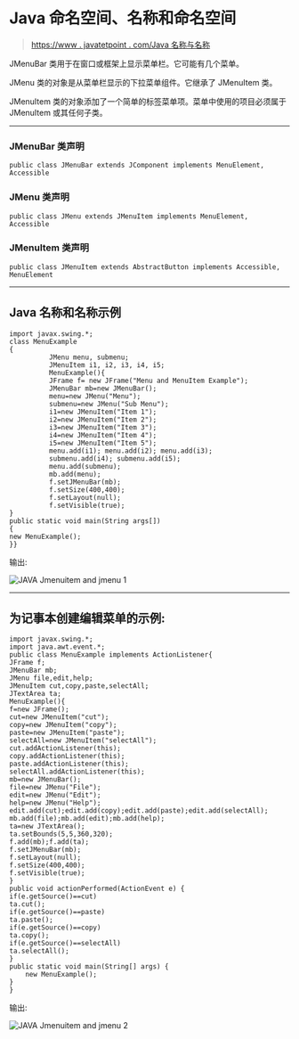 # Java 命名空间、名称和命名空间

> [https://www . javatetpoint . com/Java 名称与名称](https://www.javatpoint.com/java-jmenuitem-and-jmenu)

JMenuBar 类用于在窗口或框架上显示菜单栏。它可能有几个菜单。

JMenu 类的对象是从菜单栏显示的下拉菜单组件。它继承了 JMenuItem 类。

JMenuItem 类的对象添加了一个简单的标签菜单项。菜单中使用的项目必须属于 JMenuItem 或其任何子类。

* * *

### JMenuBar 类声明

```
public class JMenuBar extends JComponent implements MenuElement, Accessible

```

### JMenu 类声明

```
public class JMenu extends JMenuItem implements MenuElement, Accessible

```

### JMenuItem 类声明

```
public class JMenuItem extends AbstractButton implements Accessible, MenuElement

```

* * *

## Java 名称和名称示例

```
import javax.swing.*;
class MenuExample
{
          JMenu menu, submenu;
          JMenuItem i1, i2, i3, i4, i5;
          MenuExample(){
          JFrame f= new JFrame("Menu and MenuItem Example");
          JMenuBar mb=new JMenuBar();
          menu=new JMenu("Menu");
          submenu=new JMenu("Sub Menu");
          i1=new JMenuItem("Item 1");
          i2=new JMenuItem("Item 2");
          i3=new JMenuItem("Item 3");
          i4=new JMenuItem("Item 4");
          i5=new JMenuItem("Item 5");
          menu.add(i1); menu.add(i2); menu.add(i3);
          submenu.add(i4); submenu.add(i5);
          menu.add(submenu);
          mb.add(menu);
          f.setJMenuBar(mb);
          f.setSize(400,400);
          f.setLayout(null);
          f.setVisible(true);
}
public static void main(String args[])
{
new MenuExample();
}}

```

输出:

![JAVA Jmenuitem and jmenu 1](../Images/251ef87d579c8352639eb68d50bf9dd9.png)

* * *

## 为记事本创建编辑菜单的示例:

```
import javax.swing.*;  
import java.awt.event.*;  
public class MenuExample implements ActionListener{  
JFrame f;  
JMenuBar mb;  
JMenu file,edit,help;  
JMenuItem cut,copy,paste,selectAll;  
JTextArea ta;  
MenuExample(){  
f=new JFrame();  
cut=new JMenuItem("cut");  
copy=new JMenuItem("copy");  
paste=new JMenuItem("paste");  
selectAll=new JMenuItem("selectAll");  
cut.addActionListener(this);  
copy.addActionListener(this);  
paste.addActionListener(this);  
selectAll.addActionListener(this);  
mb=new JMenuBar();  
file=new JMenu("File");  
edit=new JMenu("Edit");  
help=new JMenu("Help");   
edit.add(cut);edit.add(copy);edit.add(paste);edit.add(selectAll);  
mb.add(file);mb.add(edit);mb.add(help);  
ta=new JTextArea();  
ta.setBounds(5,5,360,320);  
f.add(mb);f.add(ta);  
f.setJMenuBar(mb);
f.setLayout(null);  
f.setSize(400,400);  
f.setVisible(true);  
}   
public void actionPerformed(ActionEvent e) {  
if(e.getSource()==cut)  
ta.cut();  
if(e.getSource()==paste)  
ta.paste();  
if(e.getSource()==copy)  
ta.copy();  
if(e.getSource()==selectAll)  
ta.selectAll();  
}   
public static void main(String[] args) {  
    new MenuExample();  
}  
}  

```

输出:

![JAVA Jmenuitem and jmenu 2](../Images/bbd58987031ca786cf6b8d7fca4f23f1.png)